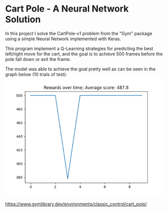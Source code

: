 # Cart Pole - A Neural Network Solution
In this project I solve the CartPole-v1 problem from the "Gym" package using a simple Neural Network implemented with Keras.

This program implement a Q-Learning strategies for predicting the best left/right move for the cart, and the goal is to achieve 500 frames before the pole fall down or exit the frame.

The model was able to achieve the goal pretty well as can be seen in the graph below (10 trials of test):
![](test_results.png)

https://www.gymlibrary.dev/environments/classic_control/cart_pole/